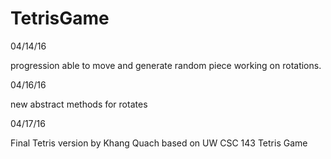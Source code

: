 # TetrisGame

04/14/16

progression able to move and generate random piece working on rotations.

04/16/16

new abstract methods for rotates

04/17/16

Final Tetris version by Khang Quach based on UW CSC 143 Tetris Game